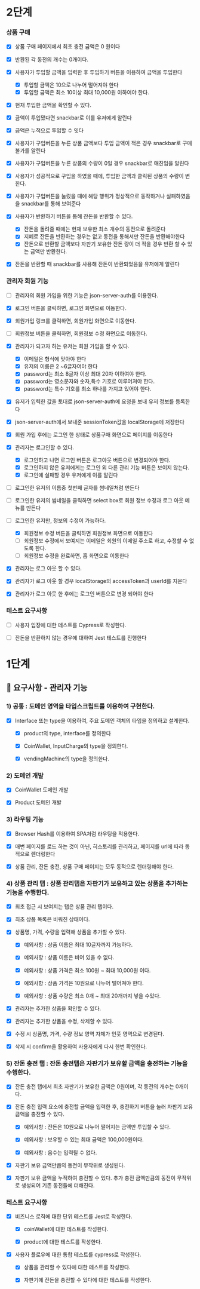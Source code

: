 # 2단계

### 상품 구매

- [x] 상품 구매 페이지에서 최초 충전 금액은 0 원이다
- [x] 반환된 각 동전의 개수는 0개이다.

- [x] 사용자가 투입할 금액을 입력한 후 투입하기 버튼을 이용하여 금액을 투입한다

  - [x] 투입할 금액은 10으로 나누어 떨어져야 한다
  - [x] 투입할 금액은 최소 10이상 최대 10,000원 이하여야 한다.

- [x] 현재 투입한 금액을 확인할 수 있다.
- [x] 금액이 투입됐다면 snackbar로 이를 유저에게 알린다
- [x] 금액은 누적으로 투입할 수 잇다

- [x] 사용자가 구입버튼을 누른 상품 금액보다 투입 금액이 적은 경우 snackbar로 구매불가를 알린다
- [x] 사용자가 구입버튼을 누른 상품의 수량이 0일 경우 snackbar로 매진임을 알린다
- [x] 사용자가 성공적으로 구입을 하였을 때에, 투입한 금액과 클릭된 상품의 수량이 변한다.
- [x] 사용자가 구입버튼을 눌렀을 때에 해당 행위가 정상적으로 동작하거나 실패하였음을 snackbar를 통해 보여준다

- [x] 사용자가 반환하기 버튼을 통해 잔돈을 반환할 수 있다.

  - [x] 잔돈을 돌려줄 때에는 현재 보유한 최소 개수의 동전으로 돌려준다
  - [x] 지폐로 잔돈을 반환하는 경우는 없고 동전을 통해서만 잔돈을 반환해야한다
  - [x] 잔돈으로 반환할 금액보다 자판기 보유한 잔돈 량이 더 적을 경우 반환 할 수 있는 금액만 반환한다.

- [x] 잔돈을 반환할 때 snackbar를 사용해 잔돈이 반환되었음을 유저에게 알린다

### 관리자 회원 기능

- [ ] 관리자의 회원 가입을 위한 기능은 json-server-auth를 이용한다.

- [x] 로그인 버튼을 클릭하면, 로그인 화면으로 이동한다.
- [x] 회원가입 링크를 클릭하면, 회원가입 화면으로 이동한다.
- [ ] 회원정보 버튼을 클릭하면, 회원정보 수정 화면으로 이동한다.

- [x] 관리자가 되고자 하는 유저는 회원 가입을 할 수 있다.

  - [x] 이메일은 형식에 맞아야 한다
  - [x] 유저의 이름은 2 ~6글자여야 한다
  - [x] password는 최소 8글자 이상 최대 20자 이하여야 한다.
  - [x] password는 영소문자와 숫자,특수 기호로 이루어져야 한다.
  - [x] password는 특수 기호를 최소 하나를 가지고 있어야 한다.

- [x] 유저가 입력한 값을 토대로 json-server-auth에 요청을 보내 유저 정보를 등록한다
- [x] json-server-auth에서 보내준 sessionToken값을 localStorage에 저장한다
- [x] 회원 가입 후에는 로그인 한 상태로 상품구매 화면으로 페이지를 이동한다

- [x] 관리자는 로그인할 수 있다.

  - [x] 로그인하고 나면 로그인 버튼은 로그아웃 버튼으로 변경되어야 한다.
  - [x] 로그인하지 않은 유저에게는 로그인 외 다른 관리 기능 버튼은 보이지 않는다.
  - [x] 로그인에 실패할 경우 유저에게 이를 알린다

- [ ] 로그인한 유저의 이름중 첫번째 글자를 썸네일처럼 만든다
- [ ] 로그인한 유저의 썸네일을 클릭하면 select box로 회원 정보 수정과 로그 아웃 메뉴를 만든다

- [ ] 로그인한 유저만, 정보의 수정이 가능하다.

  - [x] 회원정보 수정 버튼을 클릭하면 회원정보 화면으로 이동한다
  - [ ] 회원정보 수정에서 보여지는 이메일은 회원의 이메일 주소로 하고, 수정할 수 없도록 한다.
  - [ ] 회원정보 수정을 완료하면, 홈 화면으로 이동한다

- [x] 관리자는 로그 아웃 할 수 있다.
- [x] 관리자가 로그 아웃 할 경우 localStorage의 accessToken과 userId를 지운다
- [x] 관리자가 로그 아웃 한 후에는 로그인 버튼으로 변경 되어야 한다

### 테스트 요구사항

- [ ] 사용자 입장에 대한 테스트를 Cypress로 작성한다.

- [ ] 잔돈을 반환하지 않는 경우에 대하여 Jest 테스트를 진행한다

# 1단계

## 🎯 요구사항 - 관리자 기능

### 1) 공통 : 도메인 영역을 타입스크립트를 이용하여 구현한다.

- [x] Interface 또는 type을 이용하여, 주요 도메인 객체의 타입을 정의하고 설계한다.

  - [x] product의 type, interface를 정의한다

  - [x] CoinWallet, InputCharge의 type을 정의한다.

  - [x] vendingMachine의 type을 정의한다.

### 2) 도메인 개발

- [x] CoinWallet 도메인 개발

- [x] Product 도메인 개발

### 3) 라우팅 기능

- [x] Browser Hash를 이용하여 SPA처럼 라우팅을 적용한다.

- [x] 매번 페이지를 로드 하는 것이 아닌, 히스토리를 관리하고, 페이지를 url에 따라 동적으로 렌더링한다

- [x] 상품 관리, 잔돈 충전, 상품 구매 페이지는 모두 동적으로 렌더링해야 한다.

### 4) 상품 관리 탭 : 상품 관리탭은 자판기가 보유하고 있는 상품을 추가하는 기능을 수행한다.

- [x] 최초 접근 시 보여지는 탭은 상품 관리 탭이다.

- [x] 최초 상품 목록은 비워진 상태이다.

- [x] 상품명, 가격, 수량을 입력해 상품을 추가할 수 있다.

  - [x] 예외사항 : 상품 이름은 최대 10글자까지 가능하다.

  - [x] 예외사항 : 상품 이름은 비어 있을 수 없다.

  - [x] 예외사항 : 상품 가격은 최소 100원 ~ 최대 10,000원 이다.

  - [x] 예외사항 : 상품 가격은 10원으로 나누어 떨어져야 한다.

  - [x] 예외사항 : 상품 수량은 최소 0개 ~ 최대 20개까지 넣을 수있다.

- [x] 관리자는 추가한 상품을 확인할 수 있다.

- [x] 관리자는 추가한 상품을 수정, 삭제할 수 있다.

- [x] 수정 시 상품명, 가격, 수량 정보 영역 자체가 인풋 영역으로 변경된다.

- [x] 삭제 시 confirm을 활용하여 사용자에게 다시 한번 확인한다.

### 5) 잔돈 충전 탭 : 잔돈 충전탭은 자판기가 보유할 금액을 충전하는 기능을 수행한다.

- [x] 잔돈 충전 탭에서 최초 자판기가 보유한 금액은 0원이며, 각 동전의 개수는 0개이다.

- [x] 잔돈 충전 입력 요소에 충전할 금액을 입력한 후, 충전하기 버튼을 눌러 자판기 보유 금액을 충전할 수 있다.

  - [x] 예외사항 : 잔돈은 10원으로 나누어 떨어지는 금액만 투입할 수 있다.

  - [x] 예외사항 : 보유할 수 있는 최대 금액은 100,000원이다.

  - [x] 예외사항 : 음수는 입력될 수 없다.

- [x] 자판기 보유 금액만큼의 동전이 무작위로 생성된다.

- [x] 자판기 보유 금액을 누적하여 충전할 수 있다. 추가 충전 금액만큼의 동전이 무작위로 생성되어 기존 동전들에 더해진다.

### 테스트 요구사항

- [x] 비즈니스 로직에 대한 단위 테스트를 Jest로 작성한다.

  - [x] coinWallet에 대한 테스트를 작성한다.

  - [x] product에 대한 테스트를 작성한다.

- [x] 사용자 플로우에 대한 통합 테스트를 cypress로 작성한다.

  - [x] 상품을 관리할 수 있다에 대한 테스트를 작성한다.

  - [x] 자판기에 잔돈을 충전할 수 있다에 대한 테스트를 작성한다.
